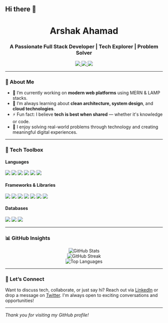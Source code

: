 ## Hi there 👋

<h1 align="center">Arshak Ahamad</h1>
<h3 align="center">A Passionate Full Stack Developer | Tech Explorer | Problem Solver</h3>

<p align="center">
  <a href="https://www.linkedin.com/in/arshakahamad/" target="_blank">
    <img src="https://img.shields.io/badge/LinkedIn-%230077B5.svg?style=for-the-badge&logo=linkedin&logoColor=white" />
  </a>
 <a href="https://twitter.com/your-x-profile" target="_blank">
  <img src="https://img.shields.io/badge/X-000000?style=for-the-badge&logo=x&logoColor=white" />
</a>

  <a href="https://github.com/ArshakAhamad" target="_blank">
    <img src="https://img.shields.io/badge/GitHub-100000?style=for-the-badge&logo=github&logoColor=white" />
  </a>
</p>

---

### 🚀 About Me

- 🔭 I’m currently working on **modern web platforms** using MERN & LAMP stacks.
- 🌱 I’m always learning about **clean architecture, system design**, and **cloud technologies**.
- ⚡ Fun fact: I believe **tech is best when shared** — whether it's knowledge or code.
- 🧩 I enjoy solving real-world problems through technology and creating meaningful digital experiences.

---

### 🧰 Tech Toolbox

#### **Languages**
<p>
  <img src="https://img.shields.io/badge/JavaScript-F7DF1E?style=flat&logo=javascript&logoColor=black"/>
  <img src="https://img.shields.io/badge/TypeScript-3178C6?style=flat&logo=typescript&logoColor=white"/>
  <img src="https://img.shields.io/badge/Java-ED8B00?style=flat&logo=java&logoColor=white"/>
  <img src="https://img.shields.io/badge/C%23-239120?style=flat&logo=c-sharp&logoColor=white"/>
  <img src="https://img.shields.io/badge/C-00599C?style=flat&logo=c&logoColor=white"/>
  <img src="https://img.shields.io/badge/PHP-777BB4?style=flat&logo=php&logoColor=white"/>
</p>

#### **Frameworks & Libraries**
<p>
  <img src="https://img.shields.io/badge/React-20232A?style=flat&logo=react&logoColor=61DAFB"/>
  <img src="https://img.shields.io/badge/Redux-593D88?style=flat&logo=redux&logoColor=white"/>
  <img src="https://img.shields.io/badge/Next.js-000000?style=flat&logo=next.js&logoColor=white"/>
  <img src="https://img.shields.io/badge/Node.js-339933?style=flat&logo=node.js&logoColor=white"/>
  <img src="https://img.shields.io/badge/Spring%20Boot-6DB33F?style=flat&logo=spring-boot&logoColor=white"/>
  <img src="https://img.shields.io/badge/ASP.NET_Core-512BD4?style=flat&logo=.net&logoColor=white"/>
  <img src="https://img.shields.io/badge/Laravel-FF2D20?style=flat&logo=laravel&logoColor=white"/>
</p>

#### **Databases**
<p>
  <img src="https://img.shields.io/badge/MongoDB-47A248?style=flat&logo=mongodb&logoColor=white"/>
  <img src="https://img.shields.io/badge/MySQL-00758F?style=flat&logo=mysql&logoColor=white"/>
  <img src="https://img.shields.io/badge/PostgreSQL-336791?style=flat&logo=postgresql&logoColor=white"/>
</p>

---

### 📊 GitHub Insights

<p align="center">
  <img src="https://github-readme-stats.vercel.app/api?username=ArshakAhamad&show_icons=true&theme=tokyonight&hide_border=true" alt="GitHub Stats" />
  <br />
  <img src="https://github-readme-streak-stats.herokuapp.com/?user=ArshakAhamad&theme=tokyonight&hide_border=true" alt="GitHub Streak" />
  <br />
  <img src="https://github-readme-stats.vercel.app/api/top-langs/?username=ArshakAhamad&layout=compact&theme=tokyonight&hide_border=true" alt="Top Languages" />
</p>

---

### 🤝 Let’s Connect

Want to discuss tech, collaborate, or just say hi? Reach out via [LinkedIn](https://www.linkedin.com/in/your-linkedin-url) or drop a message on [Twitter](https://twitter.com/your-twitter-url). I'm always open to exciting conversations and opportunities!

---

_Thank you for visiting my GitHub profile!_
